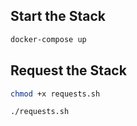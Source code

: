 ## Start the Stack

```sh
docker-compose up
```

## Request the Stack

```sh
chmod +x requests.sh

./requests.sh
```